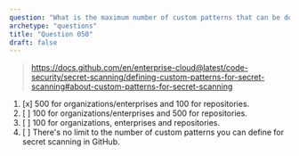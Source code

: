 ```yaml
---
question: "What is the maximum number of custom patterns that can be defined for secret scanning on GitHub?"
archetype: "questions"
title: "Question 050"
draft: false
---
```


> https://docs.github.com/en/enterprise-cloud@latest/code-security/secret-scanning/defining-custom-patterns-for-secret-scanning#about-custom-patterns-for-secret-scanning
1. [x] 500 for organizations/enterprises and 100 for repositories.
1. [ ] 100 for organizations/enterprises and 500 for repositories.
1. [ ] 100 for organizations, enterprises and repositories.
1. [ ] There's no limit to the number of custom patterns you can define for secret scanning in GitHub.
